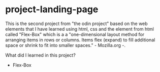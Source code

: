 # project-landing-page

This is the second project from "the odin project" based on the web elements
that I have learned using html, css and the element from html called "Flex-Box"
which is a a "one-dimensional layout method for arranging items in rows or
columns. Items flex (expand) to fill additional space or shrink to fit into 
smaller spaces." - Mozilla.org -. 

What did I learned in this project?

<ul>
<li>Flex-Box</li>
</ul>